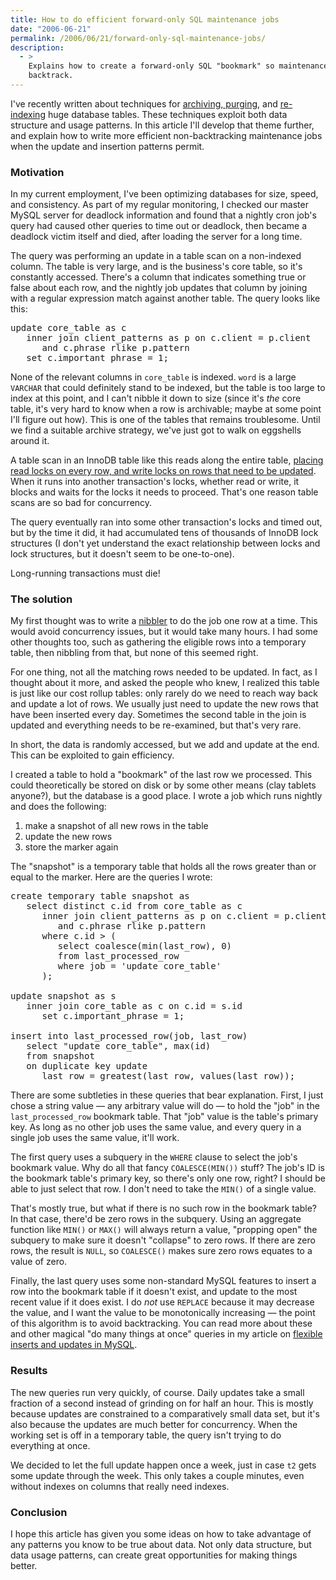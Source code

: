 ```yaml
---
title: How to do efficient forward-only SQL maintenance jobs
date: "2006-06-21"
permalink: /2006/06/21/forward-only-sql-maintenance-jobs/
description:
  - >
    Explains how to create a forward-only SQL "bookmark" so maintenance jobs never
    backtrack.
---
```

I've recently written about techniques for [archiving, purging][1], and [re-indexing][2] huge database tables. These techniques exploit both data structure and usage patterns. In this article I'll develop that theme further, and explain how to write more efficient non-backtracking maintenance jobs when the update and insertion patterns permit.

### Motivation

In my current employment, I've been optimizing databases for size, speed, and consistency. As part of my regular monitoring, I checked our master MySQL server for deadlock information and found that a nightly cron job's query had caused other queries to time out or deadlock, then became a deadlock victim itself and died, after loading the server for a long time.

The query was performing an update in a table scan on a non-indexed column. The table is very large, and is the business's core table, so it's constantly accessed. There's a column that indicates something true or false about each row, and the nightly job updates that column by joining with a regular expression match against another table. The query looks like this:

<pre>update core_table as c
   inner join client_patterns as p on c.client = p.client
      and c.phrase rlike p.pattern
   set c.important_phrase = 1;</pre>

None of the relevant columns in `core_table` is indexed. `word` is a large `VARCHAR` that could definitely stand to be indexed, but the table is too large to index at this point, and I can't nibble it down to size (since it's *the* core table, it's very hard to know when a row is archivable; maybe at some point I'll figure out how). This is one of the tables that remains troublesome. Until we find a suitable archive strategy, we've just got to walk on eggshells around it.

A table scan in an InnoDB table like this reads along the entire table, [placing read locks on every row, and write locks on rows that need to be updated][3]. When it runs into another transaction's locks, whether read or write, it blocks and waits for the locks it needs to proceed. That's one reason table scans are so bad for concurrency.

The query eventually ran into some other transaction's locks and timed out, but by the time it did, it had accumulated tens of thousands of InnoDB lock structures (I don't yet understand the exact relationship between locks and lock structures, but it doesn't seem to be one-to-one).

Long-running transactions must die!

### The solution

My first thought was to write a [nibbler][1] to do the job one row at a time. This would avoid concurrency issues, but it would take many hours. I had some other thoughts too, such as gathering the eligible rows into a temporary table, then nibbling from that, but none of this seemed right.

For one thing, not all the matching rows needed to be updated. In fact, as I thought about it more, and asked the people who knew, I realized this table is just like our cost rollup tables: only rarely do we need to reach way back and update a lot of rows. We usually just need to update the new rows that have been inserted every day. Sometimes the second table in the join is updated and everything needs to be re-examined, but that's very rare.

In short, the data is randomly accessed, but we add and update at the end. This can be exploited to gain efficiency.

I created a table to hold a "bookmark" of the last row we processed. This could theoretically be stored on disk or by some other means (clay tablets anyone?), but the database is a good place. I wrote a job which runs nightly and does the following:

1.  make a snapshot of all new rows in the table
2.  update the new rows
3.  store the marker again

The "snapshot" is a temporary table that holds all the rows greater than or equal to the marker. Here are the queries I wrote:

<pre>create temporary table snapshot as 
   select distinct c.id from core_table as c
      inner join client_patterns as p on c.client = p.client
         and c.phrase rlike p.pattern
      where c.id &gt; (
         select coalesce(min(last_row), 0)
         from last_processed_row
         where job = 'update core_table'
      );

update snapshot as s
   inner join core_table as c on c.id = s.id
      set c.important_phrase = 1;

insert into last_processed_row(job, last_row)
   select "update core_table", max(id)
   from snapshot
   on duplicate key update
      last_row = greatest(last_row, values(last_row));</pre>

There are some subtleties in these queries that bear explanation. First, I just chose a string value &#8212; any arbitrary value will do &#8212; to hold the "job" in the `last_processed_row` bookmark table. That "job" value is the table's primary key. As long as no other job uses the same value, and every query in a single job uses the same value, it'll work.

The first query uses a subquery in the `WHERE` clause to select the job's bookmark value. Why do all that fancy `COALESCE(MIN())` stuff? The job's ID is the bookmark table's primary key, so there's only one row, right? I should be able to just select that row. I don't need to take the `MIN()` of a single value.

That's mostly true, but what if there is no such row in the bookmark table? In that case, there'd be zero rows in the subquery. Using an aggregate function like `MIN()` or `MAX()` will always return a value, "propping open" the subquery to make sure it doesn't "collapse" to zero rows. If there are zero rows, the result is `NULL`, so `COALESCE()` makes sure zero rows equates to a value of zero.

Finally, the last query uses some non-standard MySQL features to insert a row into the bookmark table if it doesn't exist, and update to the most recent value if it does exist. I do *not* use `REPLACE` because it may decrease the value, and I want the value to be monotonically increasing &#8212; the point of this algorithm is to avoid backtracking. You can read more about these and other magical "do many things at once" queries in my article on [flexible inserts and updates in MySQL][4].

### Results

The new queries run very quickly, of course. Daily updates take a small fraction of a second instead of grinding on for half an hour. This is mostly because updates are constrained to a comparatively small data set, but it's also because the updates are much better for concurrency. When the working set is off in a temporary table, the query isn't trying to do everything at once.

We decided to let the full update happen once a week, just in case `t2` gets some update through the week. This only takes a couple minutes, even without indexes on columns that really need indexes.

### Conclusion

I hope this article has given you some ideas on how to take advantage of any patterns you know to be true about data. Not only data structure, but data usage patterns, can create great opportunities for making things better.

 [1]: /blog/2006/05/02/how-to-write-efficient-archiving-and-purging-jobs-in-sql/
 [2]: /blog/2006/06/14/how-to-re-index-a-large-database-table/
 [3]: http://dev.mysql.com/doc/refman/5.0/en/innodb-transaction-model.html
 [4]: /blog/2006/02/21/flexible-insert-and-update-in-mysql/
